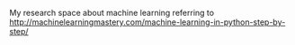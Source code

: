 My research space about machine learning referring to http://machinelearningmastery.com/machine-learning-in-python-step-by-step/
